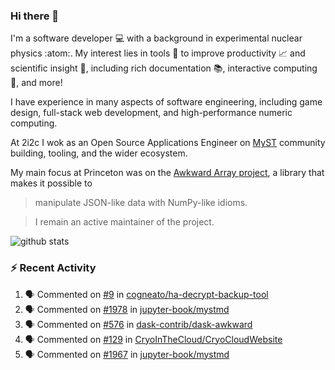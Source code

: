 ### Hi there 👋 

I'm a software developer 💻 with a background in experimental nuclear physics :atom:. My interest lies in tools :wrench: to improve productivity :chart_with_upwards_trend: and scientific insight :telescope:, including rich documentation 📚, interactive computing 🧮, and more! 

I have experience in many aspects of software engineering, including game design, full-stack web development, and high-performance numeric computing. 

At 2i2c I wok as an Open Source Applications Engineer on [MyST](https://github.com/jupyter-book/mystmd) community building, tooling, and the wider ecosystem. 

My main focus at Princeton was on the [Awkward Array project](awkward-array.org/), a library that makes it possible to 
> manipulate JSON-like data with NumPy-like idioms.

> I remain an active maintainer of the project. 

![github stats](https://github-readme-stats.vercel.app/api?username=agoose77&show_icons=true&hide_rank=true&hide_title=true&bg_color=30,e76445,904e95&text_color=efe3ec&icon_color=efe3ec)
<!--
**agoose77/agoose77** is a ✨ _special_ ✨ repository because its `README.md` (this file) appears on your GitHub profile.

Here are some ideas to get you started:

- 🔭 I’m currently working on ...
- 🌱 I’m currently learning ...
- 👯 I’m looking to collaborate on ...
- 🤔 I’m looking for help with ...
- 💬 Ask me about ...
- 📫 How to reach me: ...
- 😄 Pronouns: ...
- ⚡ Fun fact: ...
-->

### :zap: Recent Activity

<!--START_SECTION:activity-->
1. 🗣 Commented on [#9](https://github.com/cogneato/ha-decrypt-backup-tool/pull/9#issuecomment-2821979997) in [cogneato/ha-decrypt-backup-tool](https://github.com/cogneato/ha-decrypt-backup-tool)
2. 🗣 Commented on [#1978](https://github.com/jupyter-book/mystmd/issues/1978#issuecomment-2821581598) in [jupyter-book/mystmd](https://github.com/jupyter-book/mystmd)
3. 🗣 Commented on [#576](https://github.com/dask-contrib/dask-awkward/issues/576#issuecomment-2819154479) in [dask-contrib/dask-awkward](https://github.com/dask-contrib/dask-awkward)
4. 🗣 Commented on [#129](https://github.com/CryoInTheCloud/CryoCloudWebsite/issues/129#issuecomment-2818885231) in [CryoInTheCloud/CryoCloudWebsite](https://github.com/CryoInTheCloud/CryoCloudWebsite)
5. 🗣 Commented on [#1967](https://github.com/jupyter-book/mystmd/issues/1967#issuecomment-2815181012) in [jupyter-book/mystmd](https://github.com/jupyter-book/mystmd)
<!--END_SECTION:activity-->
